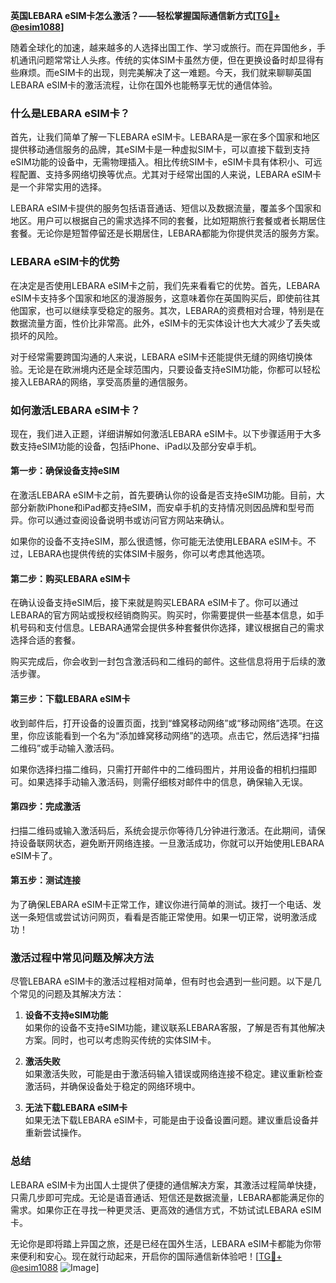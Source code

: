 **英国LEBARA eSIM卡怎么激活？——轻松掌握国际通信新方式[[TG💪+ @esim1088](https://t.me/s/esim1088)]**

随着全球化的加速，越来越多的人选择出国工作、学习或旅行。而在异国他乡，手机通讯问题常常让人头疼。传统的实体SIM卡虽然方便，但在更换设备时却显得有些麻烦。而eSIM卡的出现，则完美解决了这一难题。今天，我们就来聊聊英国LEBARA eSIM卡的激活流程，让你在国外也能畅享无忧的通信体验。

### 什么是LEBARA eSIM卡？

首先，让我们简单了解一下LEBARA eSIM卡。LEBARA是一家在多个国家和地区提供移动通信服务的品牌，其eSIM卡是一种虚拟SIM卡，可以直接下载到支持eSIM功能的设备中，无需物理插入。相比传统SIM卡，eSIM卡具有体积小、可远程配置、支持多网络切换等优点。尤其对于经常出国的人来说，LEBARA eSIM卡是一个非常实用的选择。

LEBARA eSIM卡提供的服务包括语音通话、短信以及数据流量，覆盖多个国家和地区。用户可以根据自己的需求选择不同的套餐，比如短期旅行套餐或者长期居住套餐。无论你是短暂停留还是长期居住，LEBARA都能为你提供灵活的服务方案。

### LEBARA eSIM卡的优势

在决定是否使用LEBARA eSIM卡之前，我们先来看看它的优势。首先，LEBARA eSIM卡支持多个国家和地区的漫游服务，这意味着你在英国购买后，即使前往其他国家，也可以继续享受稳定的服务。其次，LEBARA的资费相对合理，特别是在数据流量方面，性价比非常高。此外，eSIM卡的无实体设计也大大减少了丢失或损坏的风险。

对于经常需要跨国沟通的人来说，LEBARA eSIM卡还能提供无缝的网络切换体验。无论是在欧洲境内还是全球范围内，只要设备支持eSIM功能，你都可以轻松接入LEBARA的网络，享受高质量的通信服务。

### 如何激活LEBARA eSIM卡？

现在，我们进入正题，详细讲解如何激活LEBARA eSIM卡。以下步骤适用于大多数支持eSIM功能的设备，包括iPhone、iPad以及部分安卓手机。

#### 第一步：确保设备支持eSIM

在激活LEBARA eSIM卡之前，首先要确认你的设备是否支持eSIM功能。目前，大部分新款iPhone和iPad都支持eSIM，而安卓手机的支持情况则因品牌和型号而异。你可以通过查阅设备说明书或访问官方网站来确认。

如果你的设备不支持eSIM，那么很遗憾，你可能无法使用LEBARA eSIM卡。不过，LEBARA也提供传统的实体SIM卡服务，你可以考虑其他选项。

#### 第二步：购买LEBARA eSIM卡

在确认设备支持eSIM后，接下来就是购买LEBARA eSIM卡了。你可以通过LEBARA的官方网站或授权经销商购买。购买时，你需要提供一些基本信息，如手机号码和支付信息。LEBARA通常会提供多种套餐供你选择，建议根据自己的需求选择合适的套餐。

购买完成后，你会收到一封包含激活码和二维码的邮件。这些信息将用于后续的激活步骤。

#### 第三步：下载LEBARA eSIM卡

收到邮件后，打开设备的设置页面，找到“蜂窝移动网络”或“移动网络”选项。在这里，你应该能看到一个名为“添加蜂窝移动网络”的选项。点击它，然后选择“扫描二维码”或手动输入激活码。

如果你选择扫描二维码，只需打开邮件中的二维码图片，并用设备的相机扫描即可。如果选择手动输入激活码，则需仔细核对邮件中的信息，确保输入无误。

#### 第四步：完成激活

扫描二维码或输入激活码后，系统会提示你等待几分钟进行激活。在此期间，请保持设备联网状态，避免断开网络连接。一旦激活成功，你就可以开始使用LEBARA eSIM卡了。

#### 第五步：测试连接

为了确保LEBARA eSIM卡正常工作，建议你进行简单的测试。拨打一个电话、发送一条短信或尝试访问网页，看看是否能正常使用。如果一切正常，说明激活成功！

### 激活过程中常见问题及解决方法

尽管LEBARA eSIM卡的激活过程相对简单，但有时也会遇到一些问题。以下是几个常见的问题及其解决方法：

1. **设备不支持eSIM功能**  
   如果你的设备不支持eSIM功能，建议联系LEBARA客服，了解是否有其他解决方案。同时，也可以考虑购买传统的实体SIM卡。

2. **激活失败**  
   如果激活失败，可能是由于激活码输入错误或网络连接不稳定。建议重新检查激活码，并确保设备处于稳定的网络环境中。

3. **无法下载LEBARA eSIM卡**  
   如果无法下载LEBARA eSIM卡，可能是由于设备设置问题。建议重启设备并重新尝试操作。

### 总结

LEBARA eSIM卡为出国人士提供了便捷的通信解决方案，其激活过程简单快捷，只需几步即可完成。无论是语音通话、短信还是数据流量，LEBARA都能满足你的需求。如果你正在寻找一种更灵活、更高效的通信方式，不妨试试LEBARA eSIM卡。

无论你是即将踏上异国之旅，还是已经在国外生活，LEBARA eSIM卡都能为你带来便利和安心。现在就行动起来，开启你的国际通信新体验吧！[[TG💪+ @esim1088](https://t.me/s/esim1088) ![Image](https://i.postimg.cc/4NQfJmqS/Snipaste-2025-05-13-00-14-12.png)]